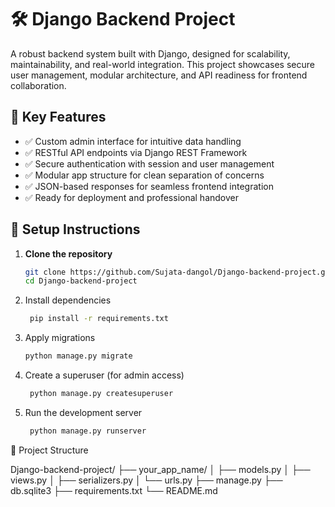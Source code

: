 # 🛠️ Django Backend Project

A robust backend system built with Django, designed for scalability, maintainability, and real-world integration. This project showcases secure user management, modular architecture, and API readiness for frontend collaboration.

## 🔑 Key Features

- ✅ Custom admin interface for intuitive data handling  
- ✅ RESTful API endpoints via Django REST Framework  
- ✅ Secure authentication with session and user management  
- ✅ Modular app structure for clean separation of concerns  
- ✅ JSON-based responses for seamless frontend integration  
- ✅ Ready for deployment and professional handover  

## 🚀 Setup Instructions

1. **Clone the repository**  
   ```bash
   git clone https://github.com/Sujata-dangol/Django-backend-project.git
   cd Django-backend-project
   ```

2. Install dependencies
    ```bash
     pip install -r requirements.txt 
    ```

3. Apply migrations
     ```bash
     python manage.py migrate
    ```
    
4. Create a superuser (for admin access)
    ```bash
     python manage.py createsuperuser
    ```

5. Run the development server
    ```bash
     python manage.py runserver
    ```

📁 Project Structure

Django-backend-project/
├── your_app_name/
│   ├── models.py
│   ├── views.py
│   ├── serializers.py
│   └── urls.py
├── manage.py
├── db.sqlite3
├── requirements.txt
└── README.md